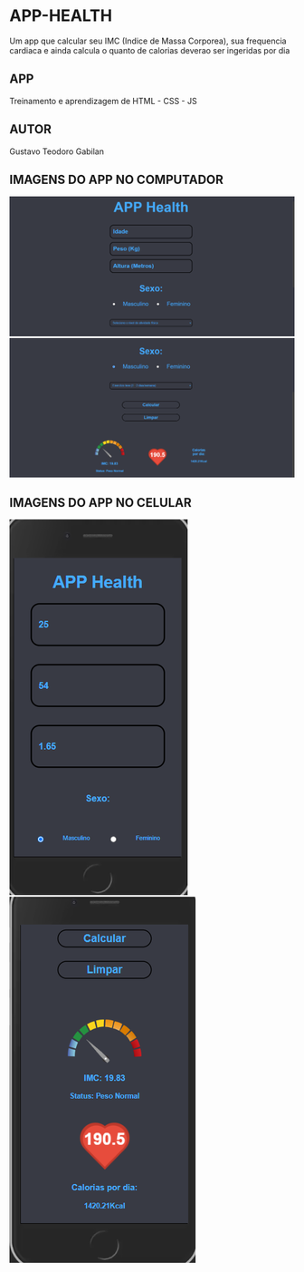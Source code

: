 # APP-HEALTH

Um app que calcular seu IMC (Indice de Massa Corporea), sua frequencia cardiaca e ainda calcula o quanto de calorias deverao ser ingeridas por dia

## APP
Treinamento e aprendizagem de HTML - CSS - JS

## AUTOR
Gustavo Teodoro Gabilan

## IMAGENS DO APP NO COMPUTADOR

![Inicio](https://github.com/GustavoTeodoroGabilan/GET/blob/main/Resultados/informacoes(PC).png)
![Resultado](https://github.com/GustavoTeodoroGabilan/GET/blob/main/Resultados/resultados(PC).png)

## IMAGENS DO APP NO CELULAR
![Inicio Celular](https://github.com/GustavoTeodoroGabilan/GET/blob/main/Resultados/informa%C3%A7%C3%B5es(CELULAR).png)
![Resultado Celular](https://github.com/GustavoTeodoroGabilan/GET/blob/main/Resultados/resultados(CELULAR).png)


